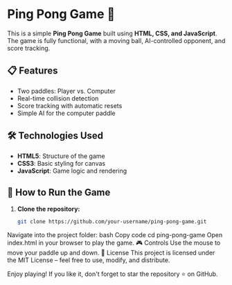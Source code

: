 # Ping Pong Game 🎾  

This is a simple **Ping Pong Game** built using **HTML, CSS, and JavaScript**. The game is fully functional, with a moving ball, AI-controlled opponent, and score tracking.  

## 📋 Features  
- Two paddles: Player vs. Computer  
- Real-time collision detection  
- Score tracking with automatic resets  
- Simple AI for the computer paddle  

## 🛠️ Technologies Used  
- **HTML5**: Structure of the game  
- **CSS3**: Basic styling for canvas  
- **JavaScript**: Game logic and rendering  

## 🚀 How to Run the Game  
1. **Clone the repository:**  
   ```bash
   git clone https://github.com/your-username/ping-pong-game.git
Navigate into the project folder:
bash
Copy code
cd ping-pong-game
Open index.html in your browser to play the game.
🎮 Controls
Use the mouse to move your paddle up and down.
📝 License
This project is licensed under the MIT License – feel free to use, modify, and distribute.

Enjoy playing! If you like it, don't forget to star the repository ⭐ on GitHub.





